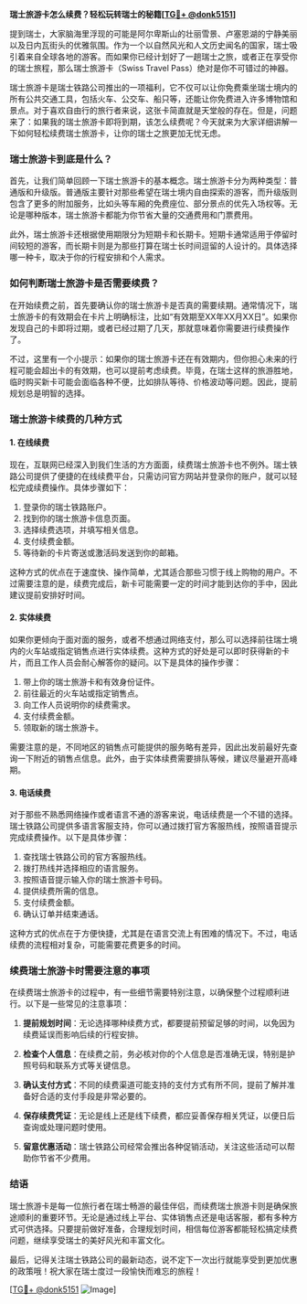 **瑞士旅游卡怎么续费？轻松玩转瑞士的秘籍[[TG💪+ @donk5151](https://t.me/s/donk5151)]**

提到瑞士，大家脑海里浮现的可能是阿尔卑斯山的壮丽雪景、卢塞恩湖的宁静美丽以及日内瓦街头的优雅氛围。作为一个以自然风光和人文历史闻名的国家，瑞士吸引着来自全球各地的游客。而如果你已经计划好了一趟瑞士之旅，或者正在享受你的瑞士旅程，那么瑞士旅游卡（Swiss Travel Pass）绝对是你不可错过的神器。

瑞士旅游卡是瑞士铁路公司推出的一项福利，它不仅可以让你免费乘坐瑞士境内的所有公共交通工具，包括火车、公交车、船只等，还能让你免费进入许多博物馆和景点。对于喜欢自由行的旅行者来说，这张卡简直就是天堂般的存在。但是，问题来了：如果我的瑞士旅游卡即将到期，该怎么续费呢？今天就来为大家详细讲解一下如何轻松续费瑞士旅游卡，让你的瑞士之旅更加无忧无虑。

### 瑞士旅游卡到底是什么？

首先，让我们简单回顾一下瑞士旅游卡的基本概念。瑞士旅游卡分为两种类型：普通版和升级版。普通版主要针对那些希望在瑞士境内自由探索的游客，而升级版则包含了更多的附加服务，比如头等车厢的免费座位、部分景点的优先入场权等。无论是哪种版本，瑞士旅游卡都能为你节省大量的交通费用和门票费用。

此外，瑞士旅游卡还根据使用期限分为短期卡和长期卡。短期卡通常适用于停留时间较短的游客，而长期卡则是为那些打算在瑞士长时间逗留的人设计的。具体选择哪一种卡，取决于你的行程安排和个人需求。

### 如何判断瑞士旅游卡是否需要续费？

在开始续费之前，首先要确认你的瑞士旅游卡是否真的需要续期。通常情况下，瑞士旅游卡的有效期会在卡片上明确标注，比如“有效期至XX年XX月XX日”。如果你发现自己的卡即将过期，或者已经过期了几天，那就意味着你需要进行续费操作了。

不过，这里有一个小提示：如果你的瑞士旅游卡还在有效期内，但你担心未来的行程可能会超出卡的有效期，也可以提前考虑续费。毕竟，在瑞士这样的旅游胜地，临时购买新卡可能会面临各种不便，比如排队等待、价格波动等问题。因此，提前规划总是明智的选择。

### 瑞士旅游卡续费的几种方式

#### 1. 在线续费

现在，互联网已经深入到我们生活的方方面面，续费瑞士旅游卡也不例外。瑞士铁路公司提供了便捷的在线续费平台，只需访问官方网站并登录你的账户，就可以轻松完成续费操作。具体步骤如下：

1. 登录你的瑞士铁路账户。
2. 找到你的瑞士旅游卡信息页面。
3. 选择续费选项，并填写相关信息。
4. 支付续费金额。
5. 等待新的卡片寄送或激活码发送到你的邮箱。

这种方式的优点在于速度快、操作简单，尤其适合那些习惯于线上购物的用户。不过需要注意的是，续费完成后，新卡可能需要一定的时间才能到达你的手中，因此建议提前安排好时间。

#### 2. 实体续费

如果你更倾向于面对面的服务，或者不想通过网络支付，那么可以选择前往瑞士境内的火车站或指定销售点进行实体续费。这种方式的好处是可以即时获得新的卡片，而且工作人员会耐心解答你的疑问。以下是具体的操作步骤：

1. 带上你的瑞士旅游卡和有效身份证件。
2. 前往最近的火车站或指定销售点。
3. 向工作人员说明你的续费需求。
4. 支付续费金额。
5. 领取新的瑞士旅游卡。

需要注意的是，不同地区的销售点可能提供的服务略有差异，因此出发前最好先查询一下附近的销售点信息。此外，由于实体续费需要排队等候，建议尽量避开高峰期。

#### 3. 电话续费

对于那些不熟悉网络操作或者语言不通的游客来说，电话续费是一个不错的选择。瑞士铁路公司提供多语言客服支持，你可以通过拨打官方客服热线，按照语音提示完成续费操作。以下是具体步骤：

1. 查找瑞士铁路公司的官方客服热线。
2. 拨打热线并选择相应的语言服务。
3. 按照语音提示输入你的瑞士旅游卡号码。
4. 提供续费所需的信息。
5. 支付续费金额。
6. 确认订单并结束通话。

这种方式的优点在于方便快捷，尤其是在语言交流上有困难的情况下。不过，电话续费的流程相对复杂，可能需要花费更多的时间。

### 续费瑞士旅游卡时需要注意的事项

在续费瑞士旅游卡的过程中，有一些细节需要特别注意，以确保整个过程顺利进行。以下是一些常见的注意事项：

1. **提前规划时间**：无论选择哪种续费方式，都要提前预留足够的时间，以免因为续费延误而影响后续的行程安排。
   
2. **检查个人信息**：在续费之前，务必核对你的个人信息是否准确无误，特别是护照号码和联系方式等关键信息。

3. **确认支付方式**：不同的续费渠道可能支持的支付方式有所不同，提前了解并准备好合适的支付手段是非常必要的。

4. **保存续费凭证**：无论是线上还是线下续费，都应妥善保存相关凭证，以便日后查询或处理问题时使用。

5. **留意优惠活动**：瑞士铁路公司经常会推出各种促销活动，关注这些活动可以帮助你节省不少费用。

### 结语

瑞士旅游卡是每一位旅行者在瑞士畅游的最佳伴侣，而续费瑞士旅游卡则是确保旅途顺利的重要环节。无论是通过线上平台、实体销售点还是电话客服，都有多种方式可供选择。只要提前做好准备，合理规划时间，相信每位游客都能轻松搞定续费问题，继续享受瑞士的美好风光和丰富文化。

最后，记得关注瑞士铁路公司的最新动态，说不定下一次出行就能享受到更加优惠的政策哦！祝大家在瑞士度过一段愉快而难忘的旅程！

[[TG💪+ @donk5151](https://t.me/s/donk5151) ![Image](https://i.postimg.cc/rwNCRYN7/Snipaste-2025-04-30-17-27-05.png)]